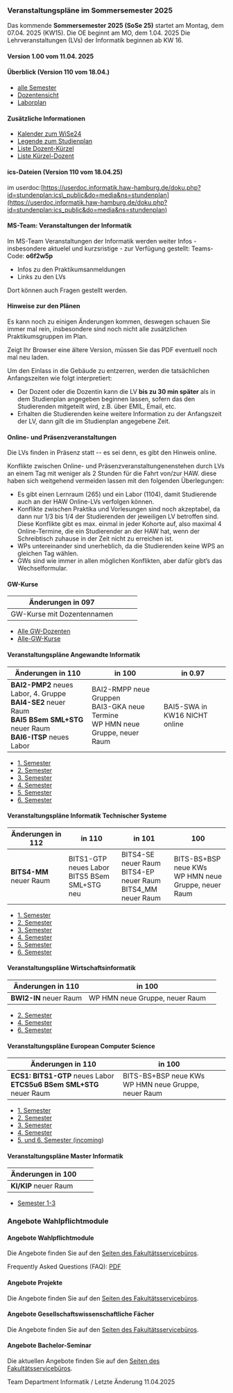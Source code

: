 ###  Veranstaltungspläne im Sommersemester 2025  ###

Das kommende **Sommersemester 2025 (SoSe 25)** startet am Montag, dem 07.04. 2025 (KW15).
 Die OE beginnt am MO, dem 1.04. 2025
 Die Lehrveranstaltungen (LVs) der Informatik beginnen ab KW 16.

#### Version 1.00 vom 11.04. 2025 ####

####  Überblick (Version 110 vom 18.04.)  ####

* [alle Semester](/fileadmin/TI-I/PDF/veranstaltungsplaene/Sem_I.pdf)
* [Dozentensicht](/fileadmin/TI-I/PDF/veranstaltungsplaene/Doz_I.pdf)
* [Laborplan](/fileadmin/TI-I/PDF/veranstaltungsplaene/Lab_I.pdf)

####  Zusätzliche Informationen  ####

* [Kalender zum WiSe24](/fileadmin/TI-I/PDF/veranstaltungsplaene/Kalender.pdf)
* [Legende zum Studienplan](/fileadmin/TI-I/PDF/veranstaltungsplaene/Legende.pdf)
* [Liste Dozent-Kürzel](/fileadmin/TI-I/PDF/veranstaltungsplaene/Doz_Krz.pdf)
* [Liste Kürzel-Dozent](/fileadmin/TI-I/PDF/veranstaltungsplaene/Krz_Doz.pdf)

####  ics-Dateien (Version 110 vom 18.04.25)  ####

im userdoc:[https://userdoc.informatik.haw-hamburg.de/doku.php?id=stundenplan:ics\_public&do=media&ns=stundenplan](https://userdoc.informatik.haw-hamburg.de/doku.php?id=stundenplan:ics_public&do=media&ns=stundenplan)

####  MS-Team: Veranstaltungen der Informatik  ####

Im MS-Team Veranstaltungen der Informatik werden weiter Infos - insbesondere aktuelel und kurzsristige - zur Verfügung gestellt:
 Teams-Code: **o6f2w5p**

* Infos zu den Praktikumsanmeldungen
* Links zu den LVs

Dort können auch Fragen gestellt werden.

####  Hinweise zur den Plänen  ####

Es kann noch zu einigen Änderungen kommen, deswegen schauen Sie immer mal rein, insbesondere sind noch nicht alle zusätzlichen Praktikumsgruppen im Plan.

Zeigt Ihr Browser eine ältere Version, müssen Sie das PDF eventuell noch mal neu laden.

Um den Einlass in die Gebäude zu entzerren, werden die tatsächlichen Anfangszeiten wie folgt interpretiert:

* Der Dozent oder die Dozentin kann die LV **bis zu 30 min später** als in dem Studienplan angegeben beginnen lassen, sofern das den Studierenden mitgeteilt wird, z.B. über EMIL, Email, etc.
* Erhalten die Studierenden keine weitere Information zu der Anfangszeit der LV, dann gilt die im Studienplan angegebene Zeit.

####  Online- und Präsenzveranstaltungen  ####

Die LVs finden in Präsenz statt -- es sei denn, es gibt den Hinweis online.

Konflikte zwischen Online- und Präsenzveranstaltungenenstehen durch LVs an einem Tag mit weniger als 2 Stunden für die Fahrt von/zur HAW. diese haben sich weitgehend vermeiden lassen mit den folgenden Überlegungen:

* Es gibt einen Lernraum (265) und ein Labor (1104), damit Studierende auch an der HAW Online-LVs verfolgen können.
* Konflikte zwischen Praktika und Vorlesungen sind noch akzeptabel, da dann nur 1/3 bis 1/4 der Studierenden der jeweiligen LV betroffen sind. Diese Konflikte gibt es max. einmal in jeder Kohorte auf, also maximal 4 Online-Termine, die ein Studierender an der HAW hat, wenn der Schreibtisch zuhause in der Zeit nicht zu erreichen ist.
* WPs untereinander sind unerheblich, da die Studierenden keine WPS an gleichen Tag wählen.
* GWs sind wie immer in allen möglichen Konflikten, aber dafür gibt’s das Wechselformular.

####  GW-Kurse  ####

|    Änderungen in 097     |   |   |   |
|--------------------------|---|---|---|
|GW-Kurse mit Dozentennamen|   |   |   |

* [Alle GW-Dozenten](/fileadmin/TI-I/PDF/veranstaltungsplaene/GW_Doz.pdf)
* [Alle-GW-Kurse](/fileadmin/TI-I/PDF/veranstaltungsplaene/GW_I.pdf)

####  Veranstaltungspläne Angewandte Informatik  ####

|                                                          **Änderungen in 110**                                                          |                                        **in 100**                                       |         **in 0.97**         |
|-----------------------------------------------------------------------------------------------------------------------------------------|-----------------------------------------------------------------------------------------|-----------------------------|
|**BAI2-PMP2** neues Labor, 4. Gruppe  <br/>**BAI4-SE2** neuer Raum  <br/>**BAI5 BSem SML+STG** neuer Raum  <br/>**BAI6-ITSP** neues Labor|BAI2-RMPP neue Gruppen  <br/> BAI3-GKA neue Termine  <br/> WP HMN neue Gruppe, neuer Raum|BAI5-SWA in KW16 NICHT online|

* [1. Semester](/fileadmin/TI-I/PDF/veranstaltungsplaene/BAI1.pdf)
* [2. Semester](/fileadmin/TI-I/PDF/veranstaltungsplaene/BAI2.pdf)
* [3. Semester](/fileadmin/TI-I/PDF/veranstaltungsplaene/BAI3.pdf)
* [4. Semester](/fileadmin/TI-I/PDF/veranstaltungsplaene/BAI4.pdf)
* [5. Semester](/fileadmin/TI-I/PDF/veranstaltungsplaene/BAI5.pdf)
* [6. Semester](/fileadmin/TI-I/PDF/veranstaltungsplaene/BAI6.pdf)

####  Veranstaltungspläne Informatik Technischer Systeme  ####

| **Änderungen in 112** |                    **in 110**                     |                                **in 101**                                |                         **100**                          |
|-----------------------|---------------------------------------------------|--------------------------------------------------------------------------|----------------------------------------------------------|
|**BITS4-MM** neuer Raum|BITS1-GTP neues Labor  <br/> BITS5 BSem SML+STG neu|BITS4-SE neuer Raum  <br/> BITS4-EP neuer Raum  <br/> BITS4\_MM neuer Raum|BITS-BS+BSP neue KWs  <br/> WP HMN neue Gruppe, neuer Raum|

* [1. Semester](/fileadmin/TI-I/PDF/veranstaltungsplaene/BITS1.pdf)
* [2. Semester](/fileadmin/TI-I/PDF/veranstaltungsplaene/BITS2.pdf)
* [3. Semester](/fileadmin/TI-I/PDF/veranstaltungsplaene/BITS3.pdf)
* [4. Semester](/fileadmin/TI-I/PDF/veranstaltungsplaene/BITS4.pdf)
* [5. Semester](/fileadmin/TI-I/PDF/veranstaltungsplaene/BITS5.pdf)
* [6. Semester](/fileadmin/TI-I/PDF/veranstaltungsplaene/BITS6.pdf)

####  Veranstaltungspläne Wirtschaftsinformatik  ####

|**Änderungen in 110** |          **in 100**          |   |
|----------------------|------------------------------|---|
|**BWI2-IN** neuer Raum|WP HMN neue Gruppe, neuer Raum|   |

* [2. Semester](/fileadmin/TI-I/PDF/veranstaltungsplaene/BWI2.pdf)
* [4. Semester](/fileadmin/TI-I/PDF/veranstaltungsplaene/BWI4.pdf)
* [6. Semester](/fileadmin/TI-I/PDF/veranstaltungsplaene/BWI6.pdf)

####  Veranstaltungspläne European Computer Science  ####

|                          **Änderungen in 110**                          |                        **in 100**                        |   |
|-------------------------------------------------------------------------|----------------------------------------------------------|---|
|**ECS1: BITS1-GTP** neues Labor  <br/>**ETCS5u6 BSem SML+STG** neuer Raum|BITS-BS+BSP neue KWs  <br/> WP HMN neue Gruppe, neuer Raum|   |

* [1. Semester](/fileadmin/TI-I/PDF/veranstaltungsplaene/BECS1.pdf)
* [2. Semester](/fileadmin/TI-I/PDF/veranstaltungsplaene/BECS2.pdf)
* [3. Semester](/fileadmin/TI-I/PDF/veranstaltungsplaene/BECS3.pdf)
* [4. Semester](/fileadmin/TI-I/PDF/veranstaltungsplaene/BECS4.pdf)
* [5. und 6. Semester (incoming](/fileadmin/TI-I/PDF/veranstaltungsplaene/BECS5u6.pdf))

####  Veranstaltungspläne Master Informatik  ####

|**Änderungen in 100**|   |   |
|---------------------|---|---|
|**KI/KIP** neuer Raum|   |   |

* [Semester 1-3](/fileadmin/TI-I/PDF/veranstaltungsplaene/MI_20.pdf)

### Angebote Wahlpflichtmodule ###

####  Angebote Wahlpflichtmodule  ####

Die Angebote finden Sie auf den [Seiten des Fakultätsservicebüros](/hochschule/technik-und-informatik/studium-und-lehre/fakultaetsservicebuero/wahlbereich/).

Frequently Asked Questions (FAQ): [PDF](/fileadmin/TI-I/PDF/wahlbereich/WP-Info-zu-25WiSe.pdf)

####  Angebote Projekte  ####

Die Angebote finden Sie auf den [Seiten des Fakultätsservicebüros](/hochschule/technik-und-informatik/studium-und-lehre/fakultaetsservicebuero/wahlbereich/).

####  Angebote Gesellschaftswissenschaftliche Fächer  ####

Die Angebote finden Sie auf den [Seiten des Fakultätsservicebüros](/hochschule/technik-und-informatik/studium-und-lehre/fakultaetsservicebuero/wahlbereich/).

####  Angebote Bachelor-Seminar  ####

Die aktuellen Angebote finden Sie auf den [Seiten des Fakultätsservicebüros](/hochschule/technik-und-informatik/studium-und-lehre/fakultaetsservicebuero/wahlbereich/).

 Team Department Informatik / Letzte Änderung 11.04.2025
